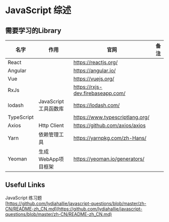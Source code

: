 # JavaScript 综述

## 需要学习的Library

| 名字       | 作用                 | 官网                              | 备注 |
|------------|----------------------|-----------------------------------|------|
| React      |                      | https://reactjs.org/              |      |
| Angular    |                      | https://angular.io/               |      |
| Vue        |                      | https://vuejs.org/                |      |
| RxJs       |                      | https://rxjs-dev.firebaseapp.com/ |      |
| lodash     | JavaScript工具函数库 | https://lodash.com/               |      |
| TypeScript |                      | https://www.typescriptlang.org/   |      |
| Axios      | Http Client          | https://github.com/axios/axios    |      |
| Yarn       | 依赖管理工具          | https://yarnpkg.com/zh-Hans/      |      |
| Yeoman     | 生成WebApp项目框架    | https://yeoman.io/generators/     |      |


## Useful Links

JavaScript 练习题 <br>
[https://github.com/lydiahallie/javascript-questions/blob/master/zh-CN/README-zh_CN.md](https://github.com/lydiahallie/javascript-questions/blob/master/zh-CN/README-zh_CN.md)
